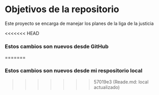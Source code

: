 # Objetivos de la repositorio

Este proyecto se encarga de manejar los planes de la liga de la justicia

<<<<<<< HEAD
### Estos cambios son nuevos desde GitHub
=======
### Estos cambios son nuevos desde mi respositorio local
>>>>>>> 57019e3 (Reade.md: local actualizado)
